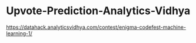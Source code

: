 # Upvote-Prediction-Analytics-Vidhya
https://datahack.analyticsvidhya.com/contest/enigma-codefest-machine-learning-1/
